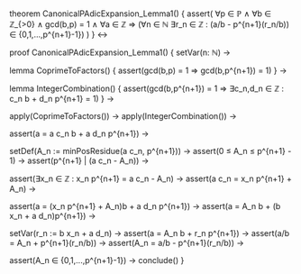 theorem CanonicalPAdicExpansion_Lemma1() {
  assert(
    ∀p ∈ ℙ ∧ ∀b ∈ ℤ_{>0} ∧ gcd(b,p) = 1 ∧ ∀a ∈ ℤ ⇒
    (∀n ∈ ℕ ∃r_n ∈ ℤ : (a/b - p^{n+1}(r_n/b)) ∈ {0,1,...,p^{n+1}-1})
  )
} ↔

proof CanonicalPAdicExpansion_Lemma1() {
  setVar(n: ℕ) →
  
  lemma CoprimeToFactors() {
    assert(gcd(b,p) = 1 ⇒ gcd(b,p^{n+1}) = 1)
  } →
  
  lemma IntegerCombination() {
    assert(gcd(b,p^{n+1}) = 1 ⇒ ∃c_n,d_n ∈ ℤ : c_n b + d_n p^{n+1} = 1)
  } →
  
  apply(CoprimeToFactors()) →
  apply(IntegerCombination()) →
  
  assert(a = a c_n b + a d_n p^{n+1}) →
  
  setDef(A_n := minPosResidue(a c_n, p^{n+1})) →
  assert(0 ≤ A_n ≤ p^{n+1} - 1) →
  assert(p^{n+1} | (a c_n - A_n)) →
  
  assert(∃x_n ∈ ℤ : x_n p^{n+1} = a c_n - A_n) →
  assert(a c_n = x_n p^{n+1} + A_n) →
  
  assert(a = (x_n p^{n+1} + A_n)b + a d_n p^{n+1}) →
  assert(a = A_n b + (b x_n + a d_n)p^{n+1}) →
  
  setVar(r_n := b x_n + a d_n) →
  assert(a = A_n b + r_n p^{n+1}) →
  assert(a/b = A_n + p^{n+1}(r_n/b)) →
  assert(A_n = a/b - p^{n+1}(r_n/b)) →
  
  assert(A_n ∈ {0,1,...,p^{n+1}-1}) →
  conclude()
}